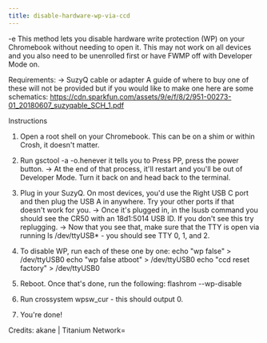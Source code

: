 ```yaml
---
title: disable-hardware-wp-via-ccd
---
```


-e 
This method lets you disable hardware write protection (WP) on your Chromebook without needing to open it. 
This may not work on all devices and you also need to be unenrolled first or have FWMP off with Developer Mode on.

Requirements:
-> SuzyQ cable or adapter
   A guide of where to buy one of these will not be provided but if you would like to make one here are some schematics:  https://cdn.sparkfun.com/assets/9/e/f/8/2/951-00273-01_20180607_suzyqable_SCH_1.pdf

Instructions
1. Open a root shell on your Chromebook. This can be on a shim or within Crosh, it doesn't matter.

2. Run gsctool -a -o.henever it tells you to Press PP, press the power button.
-> At the end of that process, it'll restart and you'll be out of Developer Mode. Turn it back on and head back to the terminal.

3. Plug in your SuzyQ. On most devices, you'd use the Right USB C port and then plug the USB A in anywhere. Try your other ports if that doesn't work for you.
-> Once it's plugged in, in the lsusb command you should see the CR50 with an 18d1:5014 USB ID. If you don't see this try replugging.
-> Now that you see that, make sure that the TTY is open via running ls /dev/ttyUSB* - you should see TTY 0, 1, and 2.

4. To disable WP, run each of these one by one:
echo "wp false" > /dev/ttyUSB0
echo "wp false atboot" > /dev/ttyUSB0
echo "ccd reset factory" > /dev/ttyUSB0

5. Reboot. Once that's done, run the following:
flashrom --wp-disable

6. Run crossystem wpsw_cur - this should output 0.

7. You're done!

Credits:
akane | Titanium Network=
